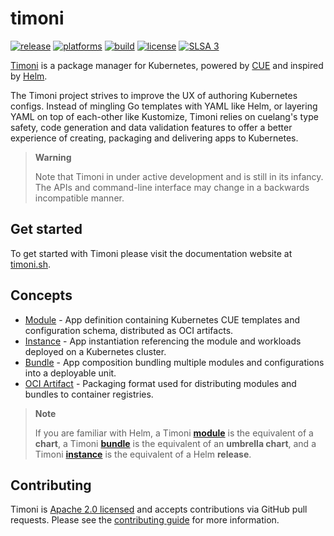 # timoni

[![release](https://img.shields.io/github/release/stefanprodan/timoni/all.svg)](https://github.com/stefanprodan/timoni/releases)
[![platforms](https://img.shields.io/badge/platforms-linux|macos|windows-9cf.svg)](https://timoni.sh/install)
[![build](https://github.com/stefanprodan/timoni/workflows/build/badge.svg)](https://github.com/stefanprodan/timoni/actions)
[![license](https://img.shields.io/github/license/stefanprodan/timoni.svg)](https://github.com/stefanprodan/timoni/blob/main/LICENSE)
[![SLSA 3](https://slsa.dev/images/gh-badge-level3.svg)](https://slsa.dev)

[Timoni](https://timoni.sh) is a package manager for Kubernetes,
powered by [CUE](https://cuelang.org/)
and inspired by [Helm](https://helm.sh/).

The Timoni project strives to improve the UX of authoring Kubernetes configs.
Instead of mingling Go templates with YAML like Helm,
or layering YAML on top of each-other like Kustomize,
Timoni relies on cuelang's type safety, code generation and data validation features
to offer a better experience of creating, packaging and delivering apps to Kubernetes.

> **Warning**
>
> Note that Timoni in under active development and is still in its infancy.
> The APIs and command-line interface may change in a backwards incompatible manner.

## Get started

To get started with Timoni please visit the documentation website at [timoni.sh](https://timoni.sh/).

## Concepts

- [Module](https://timoni.sh/concepts/#module) - App definition containing Kubernetes CUE templates and configuration schema, distributed as OCI artifacts.
- [Instance](https://timoni.sh/concepts/#instance) - App instantiation referencing the module and workloads deployed on a Kubernetes cluster.
- [Bundle](https://timoni.sh/concepts/#bundle) - App composition bundling multiple modules and configurations into a deployable unit.
- [OCI Artifact](https://timoni.sh/concepts/#artifact) - Packaging format used for distributing modules and bundles to container registries.

> **Note**
>
> If you are familiar with Helm, a Timoni **[module](https://timoni.sh/module/)** is the equivalent of a **chart**,
> a Timoni **[bundle](https://timoni.sh/bundle/)** is the equivalent of an **umbrella chart**,
> and a Timoni **[instance](https://timoni.sh/concepts/#instance)** is the equivalent of a Helm **release**.

## Contributing

Timoni is [Apache 2.0 licensed](LICENSE) and accepts contributions via GitHub pull requests.
Please see the [contributing guide](CONTRIBUTING.md) for more information.
